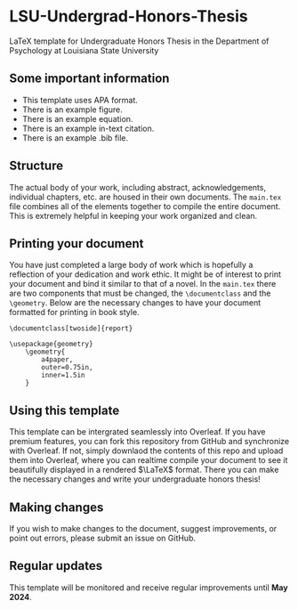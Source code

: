 # LSU-Undergrad-Honors-Thesis

LaTeX template for Undergraduate Honors Thesis in the Department of Psychology at Louisiana State University

## Some important information

- This template uses APA format.
- There is an example figure.
- There is an example equation.
- There is an example in-text citation.
- There is an example .bib file.

## Structure

The actual body of your work, including abstract, acknowledgements, individual chapters, etc. are housed in their own documents. The `main.tex` file combines all of the elements together to compile the entire document. This is extremely helpful in keeping your work organized and clean.

## Printing your document

You have just completed a large body of work which is hopefully a reflection of your dedication and work ethic. It might be of interest to print your document and bind it similar to that of a novel. In the `main.tex` there are two components that must be changed, the `\documentclass` and the `\geometry`. Below are the necessary changes to have your document formatted for printing in book style.

```
\documentclass[twoside]{report}

\usepackage{geometry}
    \geometry{
        a4paper,
        outer=0.75in,
        inner=1.5in
    }
```

## Using this template

This template can be intergrated seamlessly into Overleaf. If you have premium features, you can fork this repository from GitHub and synchronize with Overleaf. If not, simply downlaod the contents of this repo and upload them into Overleaf, where you can realtime compile your document to see it beautifully displayed in a rendered $\LaTeX$ format. There you can make the necessary changes and write your undergraduate honors thesis!

## Making changes

If you wish to make changes to the document, suggest improvements, or point out errors, please submit an issue on GitHub.

## Regular updates

This template will be monitored and receive regular improvements until **May 2024**.
